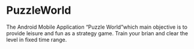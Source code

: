 # PuzzleWorld
The Android Mobile Application “Puzzle World”which main objective is to provide leisure and fun as a strategy game. Train your brian and clear the level in fixed time range.
